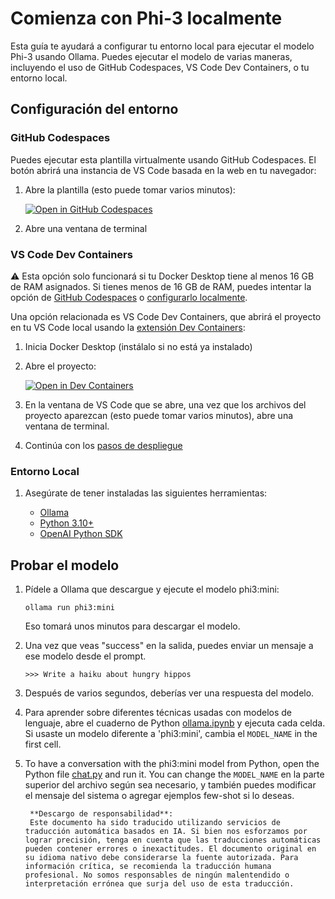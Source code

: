 # Comienza con Phi-3 localmente

Esta guía te ayudará a configurar tu entorno local para ejecutar el modelo Phi-3 usando Ollama. Puedes ejecutar el modelo de varias maneras, incluyendo el uso de GitHub Codespaces, VS Code Dev Containers, o tu entorno local.

## Configuración del entorno

### GitHub Codespaces

Puedes ejecutar esta plantilla virtualmente usando GitHub Codespaces. El botón abrirá una instancia de VS Code basada en la web en tu navegador:

1. Abre la plantilla (esto puede tomar varios minutos):

    [![Open in GitHub Codespaces](https://github.com/codespaces/badge.svg)](https://codespaces.new/microsoft/phi-3cookbook)

2. Abre una ventana de terminal

### VS Code Dev Containers

⚠️ Esta opción solo funcionará si tu Docker Desktop tiene al menos 16 GB de RAM asignados. Si tienes menos de 16 GB de RAM, puedes intentar la opción de [GitHub Codespaces](../../../../md/01.Introduce) o [configurarlo localmente](../../../../md/01.Introduce).

Una opción relacionada es VS Code Dev Containers, que abrirá el proyecto en tu VS Code local usando la [extensión Dev Containers](https://marketplace.visualstudio.com/items?itemName=ms-vscode-remote.remote-containers):

1. Inicia Docker Desktop (instálalo si no está ya instalado)
2. Abre el proyecto:

    [![Open in Dev Containers](https://img.shields.io/static/v1?style=for-the-badge&label=Dev%20Containers&message=Open&color=blue&logo=visualstudiocode)](https://vscode.dev/redirect?url=vscode://ms-vscode-remote.remote-containers/cloneInVolume?url=https://github.com/microsoft/phi-3cookbook)

3. En la ventana de VS Code que se abre, una vez que los archivos del proyecto aparezcan (esto puede tomar varios minutos), abre una ventana de terminal.
4. Continúa con los [pasos de despliegue](../../../../md/01.Introduce)

### Entorno Local

1. Asegúrate de tener instaladas las siguientes herramientas:

    * [Ollama](https://ollama.com/)
    * [Python 3.10+](https://www.python.org/downloads/)
    * [OpenAI Python SDK](https://pypi.org/project/openai/)

## Probar el modelo

1. Pídele a Ollama que descargue y ejecute el modelo phi3:mini:

    ```shell
    ollama run phi3:mini
    ```

    Eso tomará unos minutos para descargar el modelo.

2. Una vez que veas "success" en la salida, puedes enviar un mensaje a ese modelo desde el prompt.

    ```shell
    >>> Write a haiku about hungry hippos
    ```

3. Después de varios segundos, deberías ver una respuesta del modelo.

4. Para aprender sobre diferentes técnicas usadas con modelos de lenguaje, abre el cuaderno de Python [ollama.ipynb](../../../../code/01.Introduce/ollama.ipynb) y ejecuta cada celda. Si usaste un modelo diferente a 'phi3:mini', cambia el `MODEL_NAME` in the first cell.

5. To have a conversation with the phi3:mini model from Python, open the Python file [chat.py](../../../../code/01.Introduce/chat.py) and run it. You can change the `MODEL_NAME` en la parte superior del archivo según sea necesario, y también puedes modificar el mensaje del sistema o agregar ejemplos few-shot si lo deseas.

        **Descargo de responsabilidad**: 
        Este documento ha sido traducido utilizando servicios de traducción automática basados en IA. Si bien nos esforzamos por lograr precisión, tenga en cuenta que las traducciones automáticas pueden contener errores o inexactitudes. El documento original en su idioma nativo debe considerarse la fuente autorizada. Para información crítica, se recomienda la traducción humana profesional. No somos responsables de ningún malentendido o interpretación errónea que surja del uso de esta traducción.
